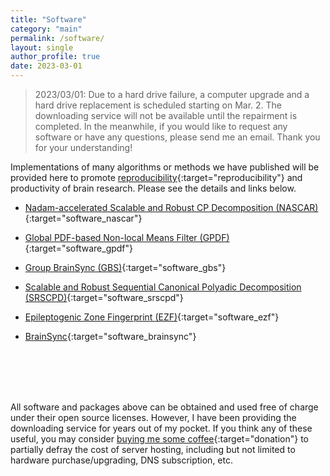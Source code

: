 ```yaml
---
title: "Software"
category: "main"
permalink: /software/
layout: single
author_profile: true
date: 2023-03-01
---
```


> 2023/03/01:
> Due to a hard drive failure, a computer upgrade and a hard drive replacement is scheduled starting on Mar. 2. The downloading service will not be available until the repairment is completed. In the meanwhile, if you would like to request any software or have any questions, please send me an email. Thank you for your understanding!

Implementations of many algorithms or methods we have published will be provided here to promote [reproducibility](https://ieeexplore.ieee.org/document/4815541/){:target="reproducibility"} and productivity of brain research. Please see the details and links below.

* [Nadam-accelerated Scalable and Robust CP Decomposition (NASCAR)](/software/NASCAR/nascar_main){:target="software_nascar"}

* [Global PDF-based Non-local Means Filter (GPDF)](/software/GPDF/gpdf_main){:target="software_gpdf"}

* [Group BrainSync (GBS)](https://neuroimageusc.github.io/GBS){:target="software_gbs"}

* [Scalable and Robust Sequential Canonical Polyadic Decomposition (SRSCPD)](/software/SRSCPD_ALS/srscpd_als_main){:target="software_srscpd"}

* [Epileptogenic Zone Fingerprint (EZF)](/software/EZ_Fingerprint/ezf_main){:target="software_ezf"}

* [BrainSync](https://neuroimage.usc.edu/neuro/Resources/BrainSync){:target="software_brainsync"}

<br/><br/><br/><br/>

<span style="font-size:14px">All software and packages above can be obtained and used free of charge under their open source licenses. However, I have been providing the downloading service for years out of my pocket. If you think any of these useful, you may consider [buying me some coffee](https://www.paypal.com/donate/?hosted_button_id=QVZAYC9LH9TXN){:target="donation"} to partially defray the cost of server hosting, including but not limited to hardware purchase/upgrading, DNS subscription, etc.</span>
